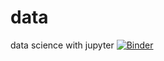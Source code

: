 # data
data science with jupyter
[![Binder](https://mybinder.org/badge_logo.svg)](https://mybinder.org/v2/gh/garcial359/data.git/main?urlpath=https%3A%2F%2Fgithub.com%2Fgarcial359%2Fdata%2Fblob%2Fmain%2Fanalyze%2520data.ipynb)
